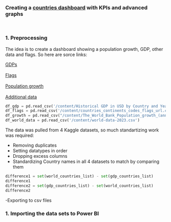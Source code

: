 ### Creating a [countries dashboard](https://github.com/SadikovAndrei/Countries-Dash.git) with KPIs and advanced graphs
<img src="images/countries_gif.gif?raw=true" style="clip-path: inset(0px 50px 0px 50px);"/>

### 1. Preprocessing
The idea is to create a dashboard showing a population growth, GDP, other data and flags.
So here are sorce links:

[GDPs](https://www.kaggle.com/datasets/joebeachcapital/gdp-in-usd-by-country-and-year-1960-2022)
<br><br>
[Flags](https://www.kaggle.com/datasets/andreshg/countries-iso-codes-continent-flags-url)
<br><br>
[Population growth](https://www.kaggle.com/datasets/deeplyft/world-population-growth-annual)
<br><br>
[Additional data](https://www.kaggle.com/datasets/nelgiriyewithana/countries-of-the-world-2023/data)
```Python
df_gdp = pd.read_csv('/content/Historical GDP in USD by Country and Year.csv')
df_flags = pd.read_csv('/content/countries_continents_codes_flags_url.csv')
df_growth = pd.read_csv("/content/The_World_Bank_Population_growth_(annual_).csv")
df_world_data = pd.read_csv('/content/world-data-2023.csv')
```
The data was pulled from 4 Kaggle datasets, so much standartizing work was required:
- Removing duplicates
- Setting datatypes in order
- Dropping excess columns
- Standardizing Country names in all 4 datasets to match by comparing them
  
```Python
difference1 = set(world_countries_list) - set(gdp_countries_list)
difference1
difference2 = set(gdp_countries_list) - set(world_countries_list)
difference2
```
-Exporting to csv files
### 1. Importing the data sets to Power BI







